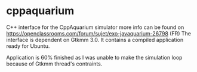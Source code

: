 # cppaquarium
C++ interface for the CppAquarium simulator more info can be found on https://openclassrooms.com/forum/sujet/exo-javaquarium-26798 (FR)
The interface is dependent on Gtkmm 3.0.
It contains a compiled application ready for Ubuntu.

Application is 60% finished as I was unable to make the simulation loop because of Gtkmm thread's contraints.
